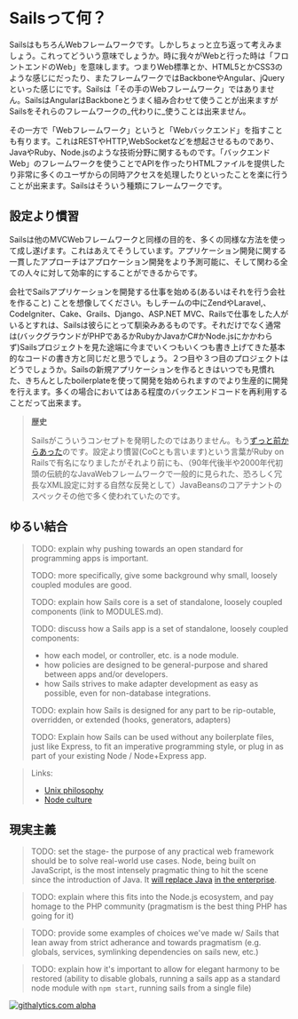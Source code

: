# Sailsって何？


SailsはもちろんWebフレームワークです。しかしちょっと立ち返って考えみましょう。これってどういう意味でしょうか。時に我々がWebと行った時は「フロントエンドのWeb」を意味します。つまりWeb標準とか、HTML5とかCSS3のような感じにだったり、またフレームワークではBackboneやAngular、jQueryといった感じにです。Sailsは「その手のWebフレームワーク」ではありません。SailsはAngularはBackboneとうまく組み合わせて使うことが出来ますがSailsをそれらのフレームワークの_代わりに_使うことは出来ません。

その一方で「Webフレームワーク」というと「Webバックエンド」を指すことも有ります。これはRESTやHTTP,WebSocketなどを想起させるものであり、JavaやRuby、Node.jsのような技術分野に関するものです。「バックエンドWeb」のフレームワークを使うことでAPIを作ったりHTMLファイルを提供したり非常に多くのユーザからの同時アクセスを処理したりといったことを楽に行うことが出来ます。Sailsはそういう種類にフレームワークです。



## 設定より慣習

Sailsは他のMVCWebフレームワークと同様の目的を、多くの同様な方法を使って成し遂げます。これはあえてそうしています。アプリケーション開発に関する一貫したアプローチはアプロケーション開発をより予測可能に、そして関わる全ての人々に対して効率的にすることができるからです。

会社でSailsアプリケーションを開発する仕事を始める(あるいはそれを行う会社を作ること)
ことを想像してください。もしチームの中にZendやLaravel,、CodeIgniter、Cake、Grails、Django、ASP.NET MVC、Railsで仕事をした人がいるとすれは、Sailsは彼らにとって馴染みあるものです。それだけでなく通常は(バックグラウンドがPHPであるかRubyかJavaかC#かNode.jsにかかわらず)Sailsプロジェクトを見た途端に今までいくつもいくつも書き上げてきた基本的なコードの書き方と同じだと思うでしょう。２つ目や３つ目のプロジェクトはどうでしょうか。Sailsの新規アプリケーションを作るときはいつでも見慣れた、きちんとしたboilerplateを使って開発を始められますのでより生産的に開発を行えます。多くの場合においてはある程度のバックエンドコードを再利用することだって出来ます。

> **歴史**
>
> Sailsがこういうコンセプトを発明したのではありません。もう[ずっと前からあった](https://en.wikipedia.org/wiki/Convention_over_configuration)のです。設定より慣習(CoCとも言います)という言葉がRuby on Railsで有名になりましたがそれより前にも、（90年代後半や2000年代初頭の伝統的なJavaWebフレームワークで一般的に見られた、恐ろしく冗長なXML設定に対する自然な反発として）JavaBeansのコアテナントのスペックその他で多く使われていたのです。


## ゆるい結合

> TODO: explain why pushing towards an open standard for programming apps is important.
>
> TODO: more specifically, give some background why small, loosely coupled modules are good.
>
> TODO: explain how Sails core is a set of standalone, loosely coupled components (link to MODULES.md).
>
> TODO: discuss how a Sails app is a set of standalone, loosely coupled components:
>  + how each model, or controller, etc. is a node module.
>  + how policies are designed to be general-purpose and shared between apps and/or developers.
>  + how Sails strives to make adapter development as easy as possible, even for non-database integrations.
>
> TODO: explain how Sails is designed for any part to be rip-outable, overridden, or extended (hooks, generators, adapters)
>
> TODO: Explain how Sails can be used without any boilerplate files, just like Express, to fit an imperative programming style, or plug in as part of your existing Node / Node+Express app.

> Links:
> + [Unix philosophy](http://blog.izs.me/post/48281998870/unix-philosophy-and-node-js)
> + [Node culture](https://blog.nodejitsu.com/the-nodejs-philosophy/)


## 現実主義

> TODO: set the stage- the purpose of any practical web framework should be to solve real-world use cases.  Node, being built on JavaScript, is the most intensely pragmatic thing to hit the scene since the introduction of Java.  It [will replace Java](http://readwrite.com/2013/08/09/why-javascript-will-become-the-dominant-programming-language-of-the-enterprise) [in the enterprise](http://blog.appfog.com/node-js-is-taking-over-the-enterprise-whether-you-like-it-or-not/).

> TODO: explain where this fits into the Node.js ecosystem, and pay homage to the PHP community (pragmatism is the best thing PHP has going for it)

> TODO: provide some examples of choices we've made w/ Sails that lean away from strict adherance and towards pragmatism (e.g. globals, services, symlinking dependencies on sails new, etc.)

> TODO: explain how it's important to allow for elegant harmony to be restored (ability to disable globals, running a sails app as a standard node module with `npm start`, running sails from a single file)



<!--
## The MVC Architecture
Sails implements the aforementioned Model, View, Controller (MVC) architecture for Node.js. You can learn more about MVC <a href="https://docs.djangoproject.com/en/dev/faq/general/#django-appears-to-be-a-mvc-framework-but-you-call-the-controller-the-view-and-the-view-the-template-how-come-you-don-t-use-the-standard-names">here</a>, <a href="http://symfony.com/legacy/doc/askeet/1_0/en/3">here</a>, and <a href="http://guides.rubyonrails.org/getting_started.html#the-mvc-architecture">here</a>, but the tl;dr is that it's the really awesome, industry-standard way of doing things for modern web apps.
If you're wondering if Sails is a "proper MVC", you're probably right! It wasn’t made to mimic Django, Zend, or Rails; it was made to resemble the MVC architecture we’re used to while still unlocking the features necessary to leverage the unique advantages of Node.js: seamless WebSockets support, advanced memory management using streams, and composable, data-driven APIs using the powerful concept of chainable middleware from Connect/Express.
-->



<!--
## With a Modern Twist
Sails does a few things other MVC frameworks can't do:


### Socket.io / Realtime / WebSockets
Sails supports transport agnostic routing, which allows your controllers/policies to automatically handle Socket.io / WebSocket messages.  In the past, you'd have to maintain a separate code base to make that happen. This makes it much easier to add pubsub features, in particular the server-originated or 'comet' notifications you need for realtime apps, realtime analytics dashboards, and multiplayer games.

### Performance
Node has fantastic performance. Specifically, we've had some great results using 4 EC2 small servers to scale Sails to 10,000 concurrent connections.  In that case, the bottleneck was actually our test client.  Sails users have reported getting about 9k concurrent connections on one EC2 medium server.

+ Built-in support for Redis session store, and Redis MQ for reverse pubsub routing

### Node.js
Node.js is the fastest-growing, all-javascript solution to <a href="https://www.youtube.com/watch?v=jo_B4LTHi3I">server-side development</a>. Writing your code in one language on the front-end and back-end means less context-shifting, faster development, and better apps.

### Express
Sails's controllers and policies are really just [Express](https://github.com/expressjs/) middleware. This means your Sails app logic is interoperable with existing Express apps, and vice versa

+ Supports the existing ecosystem of Express middleware

### REST Blueprints
  + Automatically generated JSON API for manipulating models (You don't have to write any backend code to build simple CRUD apps)
  + Automatic route bindings for your controller actions

### Built-in support for controller/action-level middleware mappings of:
  + Authentication logic
  + Role-based access control
  + Custom policies (e.g. file storage quotas)


## Convenience features for front-end developers
If you are developing an HTML/CSS front-end powered by Sails, there are some other convenience features we've included that might help you out.

### Support for Grunt
As of Sails v0.9, all new projects come with a Gruntfile. Grunt is to Node.js as mvn/ant is to Java, or as rake is to Ruby. It has a strong, supportive community, and a wide array of plugins and build tools. Adding support for your favorite template engine or css/js preprocessor is as easy as modifying your project's Gruntfile

### Asset bundling
Sails bundles support for LESS and JST templates

  + If you use the `--linker` option when creating your new project, your assets will be automatically bundled up and included in your layout HTML
  + Front-end support for SASS, Handlebars, CoffeeScript, Stylus, TypeScript, etc. is as easy as modifying your app's Gruntfile
  + In production mode, Sails will also minify and concatenate your assets
  + If you need to take web performance even further (this comes up for mobile web apps in particular), you can run `sails build` to output a CDN-ready snapshot of your apps assets

### PhoneGap, Chrome extensions, and SPA-friendliness
  + `sails build` spits out a ready-to-deploy `www` directory for use in all of the sorts of places where you need indepenedent, API-driven front-end code
  + Sails has easy-to-use CORS integration
  + Built-in support for cross-site request forgery (CSRF) protection, with a handy token-based option for single-page apps



## Finally, a note for UX-focused guys/gals
> ####From one geek to another:

> I work on a lot of web and mobile apps with our team at <a href="http://balderdash.co">Balderdash</a>.  More than ever before, it's important that your applications not only work, but look and feel awesome.
I originally built Sails to tackle these sorts of API-driven, front-end heavy projects for our startup and enterprise clients.  Since then, top-notch experiences have become industry standard (typically using Backbone, Angular, Ember, Knockout, etc.)
Reducing the amount of time and energy you spend on your app's server code allows you to spend more time focusing on cool features.  The easier your backend code is to write and maintain, the more nimble you can be.  The more nimble you are, the more adaptable your project can be to your users' needs, and the faster you respond to bug fixes.  The more adaptable you are... you get the idea!


-->

[![githalytics.com alpha](https://cruel-carlota.pagodabox.com/8acf2fc2ca0aca8a3018e355ad776ed7 "githalytics.com")](http://githalytics.com/balderdashy/sails/wiki/what_is_sails)


<docmeta name="uniqueID" value="WhatIsSails126387">
<docmeta name="displayName" value="What Is Sails">
